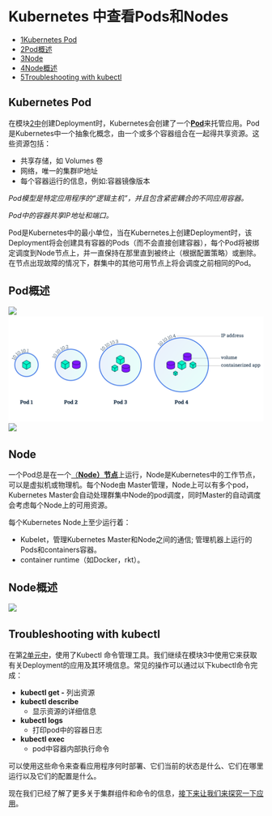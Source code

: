 # Kubernetes 中查看Pods和Nodes

* [1Kubernetes Pod](http://docs.kubernetes.org.cn/115.html#Kubernetes_Pod)
* [2Pod概述](http://docs.kubernetes.org.cn/115.html#Pod)
* [3Node](http://docs.kubernetes.org.cn/115.html#Node)
* [4Node概述](http://docs.kubernetes.org.cn/115.html#Node-2)
* [5Troubleshooting with kubectl](http://docs.kubernetes.org.cn/115.html#Troubleshooting_with_kubectl)

## Kubernetes Pod

在模块[2中](http://docs.kubernetes.org.cn/113.html)创建Deployment时，Kubernetes会创建了一个[**Pod**](http://docs.kubernetes.org.cn/312.html)来托管应用。Pod是Kubernetes中一个抽象化概念，由一个或多个容器组合在一起得共享资源。这些资源包括：

* 共享存储，如 Volumes 卷
* 网络，唯一的集群IP地址
* 每个容器运行的信息，例如:容器镜像版本

_Pod模型是特定应用程序的“逻辑主机”，并且包含紧密耦合的不同应用容器。_

_Pod中的容器共享IP地址和端口。_

Pod是Kubernetes中的最小单位，当在Kubernetes上创建Deployment时，该Deployment将会创建具有容器的Pods（而不会直接创建容器），每个Pod将被绑定调度到Node节点上，并一直保持在那里直到被终止（根据配置策略）或删除。在节点出现故障的情况下，群集中的其他可用节点上将会调度之前相同的Pod。

## Pod概述

![](https://d33wubrfki0l68.cloudfront.net/fe03f68d8ede9815184852ca2a4fd30325e5d15a/98064/docs/tutorials/kubernetes-basics/public/images/module_03_pods.svg)![](/assets/module_03_pods.svg)![](/assets/import.png)

## Node

一个Pod总是在一个[（**Node）节点**](http://docs.kubernetes.org.cn/304.html)上运行，Node是Kubernetes中的工作节点，可以是虚拟机或物理机。每个Node由 Master管理，Node上可以有多个pod，Kubernetes Master会自动处理群集中Node的pod调度，同时Master的自动调度会考虑每个Node上的可用资源。

每个Kubernetes Node上至少运行着：

* Kubelet，管理Kubernetes Master和Node之间的通信; 管理机器上运行的Pods和containers容器。
* container runtime（如Docker，rkt）。

## Node概述

![](https://d33wubrfki0l68.cloudfront.net/5cb72d407cbe2755e581b6de757e0d81760d5b86/a9df9/docs/tutorials/kubernetes-basics/public/images/module_03_nodes.svg)

## Troubleshooting with kubectl

在第[2单元中](http://docs.kubernetes.org.cn/113.html)，使用了Kubectl 命令管理工具。我们继续在模块3中使用它来获取有关Deployment的应用及其环境信息。常见的操作可以通过以下kubectl命令完成：

* **kubectl get -**
  列出资源
* **kubectl describe**
  * 显示资源的详细信息
* **kubectl logs**
  * 打印pod中的容器日志
* **kubectl exec**
  * pod中容器内部执行命令

可以使用这些命令来查看应用程序何时部署、它们当前的状态是什么、它们在哪里运行以及它们的配置是什么。

现在我们已经了解了更多关于集群组件和命令的信息，[接下来让我们来探究一下应用](https://kubernetes.io/docs/tutorials/kubernetes-basics/explore-interactive/)。

